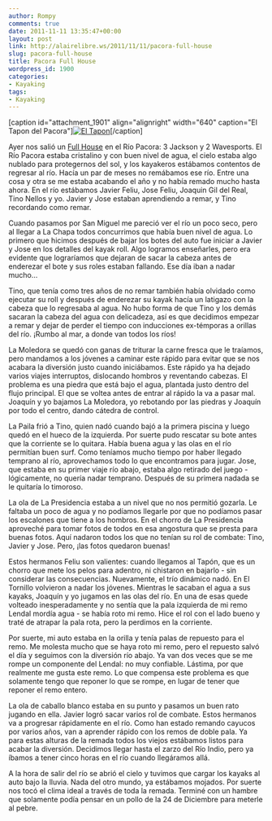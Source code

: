 ```yaml
---
author: Rompy
comments: true
date: 2011-11-11 13:35:47+00:00
layout: post
link: http://alairelibre.ws/2011/11/11/pacora-full-house
slug: pacora-full-house
title: Pacora Full House
wordpress_id: 1900
categories:
- Kayaking
tags:
- Kayaking
---
```


[caption id="attachment_1901" align="alignright" width="640" caption="El Tapon del Pacora"][![El Tapon](http://alairelibre.ws/wp-content/uploads/2011/11/PB100050-640x480.jpg)](http://alairelibre.ws/wp-content/uploads/2011/11/PB100050.jpg)[/caption]

Ayer nos salió un [Full House](http://en.wikipedia.org/wiki/Full_house_(poker)#Full_house) en el Río Pacora: 3 Jackson y 2 Wavesports. El Río Pacora estaba cristalino y con buen nivel de agua, el cielo estaba algo nublado para protegernos del sol, y los kayakeros estábamos contentos de regresar al río. Hacía un par de meses no remábamos ese río. Entre una cosa y otra se me estaba acabando el año y no había remado mucho hasta ahora. En el río estábamos Javier Feliu, Jose Feliu, Joaquin Gil del Real, Tino Nellos y yo. Javier y Jose estaban aprendiendo a remar, y Tino recordando como remar.

Cuando pasamos por San Miguel me pareció ver el río un poco seco, pero al llegar a La Chapa todos concurrimos que había buen nivel de agua. Lo primero que hicimos después de bajar los botes del auto fue iniciar a Javier y Jose en los detalles del kayak roll. Algo logramos enseñarles, pero era evidente que lograríamos que dejaran de sacar la cabeza antes de enderezar el bote y sus roles estaban fallando. Ese día iban a nadar mucho...

Tino, que tenía como tres años de no remar también había olvidado como ejecutar su roll y después de enderezar su kayak hacía un latigazo con la cabeza que lo regresaba al agua. No hubo forma de que Tino y los demás sacaran la cabeza del agua con delicadeza, así es que decidimos empezar a remar y dejar de perder el tiempo con inducciones ex-témporas a orillas del río. ¡Rumbo al mar, a donde van todos los ríos!

La Moledora se quedó con ganas de triturar la carne fresca que le traíamos, pero mandamos a los jóvenes a caminar este rápido para evitar que se nos acabara la diversión justo cuando iniciábamos. Este rápido ya ha dejado varios viajes interruptos, dislocando hombros y reventando cabezas. El problema es una piedra que está bajo el agua, plantada justo dentro del flujo principal. El que se voltea antes de entrar al rápido la va a pasar mal. Joaquín y yo bajamos La Moledora, yo rebotando por las piedras y Joaquín por todo el centro, dando cátedra de control.

La Paila frió a Tino, quien nadó cuando bajó a la primera piscina y luego quedó en el hueco de la izquierda. Por suerte pudo rescatar su bote antes que la corriente se lo quitara. Había buena agua y las olas en el río permitían buen surf. Como teníamos mucho tiempo por haber llegado temprano al río, aprovechamos todo lo que encontramos para jugar. Jose, que estaba en su primer viaje río abajo, estaba algo retirado del juego - lógicamente, no quería nadar temprano. Después de su primera nadada se le quitaría lo timoroso.

La ola de La Presidencia estaba a un nivel que no nos permitió gozarla. Le faltaba un poco de agua y no podíamos llegarle por que no podíamos pasar los escalones que tiene a los hombros. En el chorro de La Presidencia aproveché para tomar fotos de todos en esa angostura que se presta para buenas fotos. Aquí nadaron todos los que no tenían su rol de combate: Tino, Javier y Jose. Pero, ¡las fotos quedaron buenas!

Estos hermanos Feliu son valientes: cuando llegamos al Tapón, que es un chorro que mete los pelos para adentro, ni chistaron en bajarlo - sin considerar las consecuencias. Nuevamente, el trío dinámico nadó. En El Tornillo volvieron a nadar los jóvenes. Mientras le sacaban el agua a sus kayaks, Joaquín y yo jugamos en las olas del río. En una de esas quede volteado inesperadamente y no sentía que la pala izquierda de mi remo Lendal mordía agua - se había roto mi remo. Hice el rol con el lado bueno y traté de atrapar la pala rota, pero la perdimos en la corriente.

Por suerte, mi auto estaba en la orilla y tenía palas de repuesto para el remo. Me molesta mucho que se haya roto mi remo, pero el repuesto salvó el día y seguimos con la diversión río abajo. Ya van dos veces que se me rompe un componente del Lendal: no muy confiable. Lástima, por que realmente me gusta este remo. Lo que compensa este problema es que solamente tengo que reponer lo que se rompe, en lugar de tener que reponer el remo entero.

La ola de caballo blanco estaba en su punto y pasamos un buen rato jugando en ella. Javier logró sacar varios rol de combate. Estos hermanos va a progresar rápidamente en el río. Como han estado remando cayucos por varios años, van a aprender rápido con los remos de doble pala. Ya para estas alturas de la remada todos los viejos estábamos listos para acabar la diversión. Decidimos llegar hasta el zarzo del Río Indio, pero ya íbamos a tener cinco horas en el río cuando llegáramos allá.

A la hora de salir del río se abrió el cielo y tuvimos que cargar los kayaks al auto bajo la lluvia. Nada del otro mundo, ya estábamos mojados. Por suerte nos tocó el clima ideal a través de toda la remada. Terminé con un hambre que solamente podía pensar en un pollo de la 24 de Diciembre para meterle al pebre.


